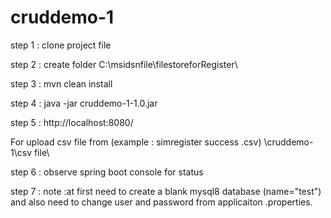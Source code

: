 # cruddemo-1

step 1 : clone project file

step 2 : create folder 
 C:\msidsnfile\filestoreforRegister\
 
 step 3 : mvn clean install 
 
 step 4 : java -jar cruddemo-1-1.0.jar
 
 step 5 : http://localhost:8080/
 
 For upload csv file from (example : simregister success .csv)
        \cruddemo-1\csv file\
        
 step 6 : observe spring boot console for status
 
 step 7 : note :at first need to create a blank mysql8 database (name="test") and also need to change user and password from applicaiton .properties.
